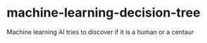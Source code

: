 # machine-learning-decision-tree
Machine learning AI tries to discover if it is a human or a centaur

